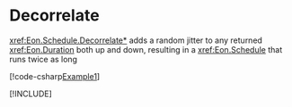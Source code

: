 ﻿# Decorrelate

<xref:Eon.Schedule.Decorrelate*> adds a random jitter to any returned
<xref:Eon.Duration> both up and down, resulting in a <xref:Eon.Schedule>
that runs twice as long

[!code-csharp[Example1](../../../Eon.Tests/Examples/DecorrelateTests.cs#Example1)]

[!INCLUDE[](../../../Eon.Tests/Examples/__examples__/DecorrelateTests.Case1.md)]
